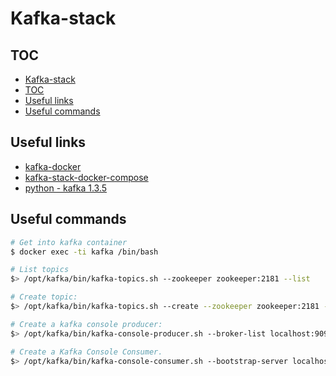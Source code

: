 # Kafka-stack
 
## TOC
 
- [Kafka-stack](#kafka-stack)
 - [TOC](#toc)
 - [Useful links](#useful-links)
 - [Useful commands](#useful-commands)
 
## Useful links
 
- [kafka-docker](https://github.com/wurstmeister/kafka-docker)
- [kafka-stack-docker-compose](https://github.com/simplesteph/kafka-stack-docker-compose)
- [python - kafka 1.3.5](https://pypi.org/project/kafka/)
 
## Useful commands
 
```sh
# Get into kafka container
$ docker exec -ti kafka /bin/bash
```
 
```sh
# List topics
$> /opt/kafka/bin/kafka-topics.sh --zookeeper zookeeper:2181 --list
```
 
```sh
# Create topic:
$> /opt/kafka/bin/kafka-topics.sh --create --zookeeper zookeeper:2181 --replication-factor 1 --partitions 1 --topic sampleTopic
```
 
```sh
# Create a kafka console producer:
$> /opt/kafka/bin/kafka-console-producer.sh --broker-list localhost:9092 --topic topic1
```
 
```sh
# Create a Kafka Console Consumer.
$> /opt/kafka/bin/kafka-console-consumer.sh --bootstrap-server localhost:9092 --topic topic1 --from-beginning
```
